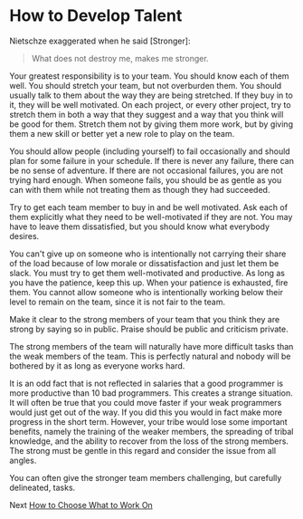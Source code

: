 # How to Develop Talent

Nietschze exaggerated when he said [Stronger]:

> What does not destroy me, makes me stronger.

Your greatest responsibility is to your team. You should know each of them well. You should stretch your team, but not overburden them. You should usually talk to them about the way they are being stretched. If they buy in to it, they will be well motivated. On each project, or every other project, try to stretch them in both a way that they suggest and a way that you think will be good for them. Stretch them not by giving them more work, but by giving them a new skill or better yet a new role to play on the team.

You should allow people (including yourself) to fail occasionally and should plan for some failure in your schedule. If there is never any failure, there can be no sense of adventure. If there are not occasional failures, you are not trying hard enough. When someone fails, you should be as gentle as you can with them while not treating them as though they had succeeded.

Try to get each team member to buy in and be well motivated. Ask each of them explicitly what they need to be well-motivated if they are not. You may have to leave them dissatisfied, but you should know what everybody desires.

You can't give up on someone who is intentionally not carrying their share of the load because of low morale or dissatisfaction and just let them be slack. You must try to get them well-motivated and productive. As long as you have the patience, keep this up. When your patience is exhausted, fire them. You cannot allow someone who is intentionally working below their level to remain on the team, since it is not fair to the team.

Make it clear to the strong members of your team that you think they are strong by saying so in public. Praise should be public and criticism private.

The strong members of the team will naturally have more difficult tasks than the weak members of the team. This is perfectly natural and nobody will be bothered by it as long as everyone works hard.

It is an odd fact that is not reflected in salaries that a good programmer is more productive than 10 bad programmers. This creates a strange situation. It will often be true that you could move faster if your weak programmers would just get out of the way. If you did this you would in fact make more progress in the short term. However, your tribe would lose some important benefits, namely the training of the weaker members, the spreading of tribal knowledge, and the ability to recover from the loss of the strong members. The strong must be gentle in this regard and consider the issue from all angles.

You can often give the stronger team members challenging, but carefully delineated, tasks.

Next [How to Choose What to Work On](02-How-to-Choose-What-to-Work-On.md)